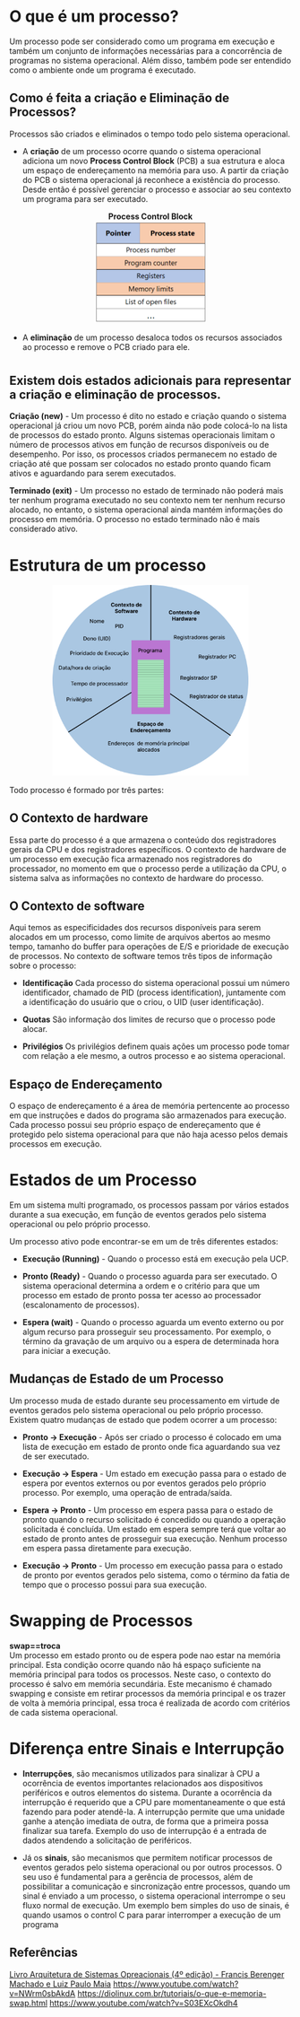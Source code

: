 <h1>O que é um processo?</h1>   
Um processo pode ser considerado como um programa em execução e também um conjunto de informações necessárias para a concorrência de programas no sistema operacional. Além disso, também pode ser entendido como o ambiente onde um programa é executado.

<h2>Como é feita a criação e Eliminação de Processos?</h2>

Processos são criados e eliminados o tempo todo pelo sistema operacional.

- A **criação** de um processo ocorre quando o sistema operacional adiciona um novo **Process Control Block** (PCB) a sua estrutura e aloca um espaço de endereçamento na memória para uso.
  A partir da criação do PCB o sistema operacional já reconhece a existência do processo. Desde então é possível gerenciar o processo e associar ao seu contexto um programa para ser executado.

<div align="center" >

**Process Control Block**  
 <img width="200rem" src="tabela_processos.png">

</div>

- A **eliminação** de um processo desaloca todos os recursos associados ao processo e remove o PCB criado para ele.

#

<h2>Existem dois estados adicionais para representar a criação e eliminação de processos.</h2>

**Criação (new)** - Um processo é dito no estado e criação quando o sistema operacional já criou um novo PCB, porém ainda não pode colocá-lo na lista de processos do estado pronto. Alguns sistemas operacionais limitam o número de processos ativos em função de recursos disponíveis ou de desempenho. Por isso, os processos criados permanecem no estado de criação até que possam ser colocados no estado pronto quando ficam ativos e aguardando para serem executados.

**Terminado (exit)** - Um processo no estado de terminado não poderá mais ter nenhum programa executado no seu contexto nem ter nenhum recurso alocado, no entanto, o sistema operacional ainda mantém informações do processo em memória. O processo no estado terminado não é mais considerado ativo.

#

<h1>Estrutura de um processo</h1>

<div align="center" >    
  <img  width="350rem" src="estrutura_de_um_processo.png">    
</div>

Todo processo é formado por três partes:

<h2>O Contexto de hardware</h2>

Essa parte do processo é a que armazena o conteúdo dos registradores gerais da CPU e dos registradores específicos. O contexto de hardware de um processo em execução fica armazenado nos registradores do processador, no momento em que o processo perde a utilização da CPU, o sistema salva as informações no contexto de hardware do processo.

<h2>O Contexto de software</h2>

Aqui temos as especificidades dos recursos disponíveis para serem alocados em um processo, como limite de arquivos abertos ao mesmo tempo, tamanho do buffer para operações de E/S e prioridade de execução de processos.
No contexto de software temos três tipos de informação sobre o processo:

- **Identificação**
  Cada processo do sistema operacional possui um número identificador, chamado de PID (process identification), juntamente com a identificação do usuário que o criou, o UID (user identificação).

- **Quotas**
  São informação dos limites de recurso que o processo pode alocar.

- **Privilégios**
  Os privilégios definem quais ações um processo pode tomar com relação a ele mesmo, a outros processo e ao sistema operacional.

<h2>Espaço de Endereçamento</h2>

O espaço de endereçamento é a área de memória pertencente ao processo em que instruções e dados do programa são armazenados para execução. Cada processo possui seu próprio espaço de endereçamento que é protegido pelo sistema operacional para que não haja acesso pelos demais processos em execução.

#

<h1>Estados de um Processo</h1>

Em um sistema multi programado, os processos passam por vários estados durante a sua execução, em função de eventos gerados pelo sistema operacional ou pelo próprio processo.

Um processo ativo pode encontrar-se em um de três diferentes estados:

- **Execução (Running)** - Quando o processo está em execução pela UCP.

- **Pronto (Ready)** - Quando o processo aguarda para ser executado. O sistema operacional determina a ordem e o critério para que um processo em estado de pronto possa ter acesso ao processador (escalonamento de processos).

- **Espera (wait)** - Quando o processo aguarda um evento externo ou por algum recurso para prosseguir seu processamento. Por exemplo, o término da gravação de um arquivo ou a espera de determinada hora para iniciar a execução.

<h2>Mudanças de Estado de um Processo</h2>

Um processo muda de estado durante seu processamento em virtude de eventos gerados pelo sistema operacional ou pelo próprio processo. Existem quatro mudanças de estado que podem ocorrer a um processo:

- **Pronto -> Execução** - Após ser criado o processo é colocado em uma lista de execução em estado de pronto onde fica aguardando sua vez de ser executado.

- **Execução -> Espera** - Um estado em execução passa para o estado de espera por eventos externos ou por eventos gerados pelo próprio processo. Por exemplo, uma operação de entrada/saída.

- **Espera -> Pronto** - Um processo em espera passa para o estado de pronto quando o recurso solicitado é concedido ou quando a operação solicitada é concluída. Um estado em espera sempre terá que voltar ao estado de pronto antes de prosseguir sua execução. Nenhum processo em espera passa diretamente para execução.

- **Execução -> Pronto** - Um processo em execução passa para o estado de pronto por eventos gerados pelo sistema, como o término da fatia de tempo que o processo possui para sua execução.

#

<h1>Swapping de Processos</h1>

**swap==troca**  
Um processo em estado pronto ou de espera pode nao estar na memória principal. Esta condição ocorre quando não há espaço suficiente na memória principal para todos os processos. Neste caso, o contexto do processo é salvo em memória secundária. Este mecanismo é chamado swapping e consiste em retirar processos da memória principal e os trazer de volta à memória principal, essa troca é realizada de acordo com critérios de cada sistema operacional.

#

<h1>Diferença entre Sinais e Interrupção</h1>

- **Interrupções**, são mecanismos utilizados para sinalizar à CPU a ocorrência de eventos importantes relacionados aos dispositivos periféricos e outros elementos do sistema. Durante a ocorrência da interrupção é requerido que a CPU pare momentaneamente o que está fazendo para poder atendê-la. A interrupção permite que uma unidade ganhe a atenção imediata de outra, de forma que a primeira possa finalizar sua tarefa. Exemplo do uso de interrupção é a entrada de dados atendendo a solicitação de periféricos.

- Já os **sinais**, são mecanismos que permitem notificar processos de eventos gerados pelo sistema operacional ou por outros processos. O seu uso é fundamental para a gerência de processos, além de possibilitar a comunicação e sincronização entre processos, quando um sinal é enviado a um processo, o sistema operacional interrompe o seu fluxo normal de execução. Um exemplo bem simples do uso de sinais, é quando usamos o control C para parar interromper a execução de um programa

## Referências

<a href="../Tec-ARQUITETURA_DE_SISTEMAS_OPERACIONAIS.pdf">Livro Arquitetura de Sistemas Opreacionais (4º edição) - Francis Berenger Machado e Luiz Paulo Maia</a>
https://www.youtube.com/watch?v=NWrm0sbAkdA
https://diolinux.com.br/tutoriais/o-que-e-memoria-swap.html
https://www.youtube.com/watch?v=S03EXcOkdh4
